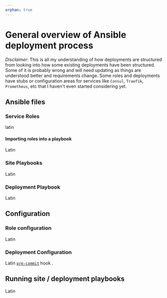 ```yaml
---
orphan: true
---
```

# General overview of Ansible deployment process

_Disclaimer_: This is all my understanding of how deployments are structured
from looking into how some existing deployments have been structured. Some of
it is probably wrong and will need updating as things are understood better and
requirements change. Some roles and deployments have stubs or configuration
areas for services like `Consul`, `Traefik`, `Prometheus`, etc that I haven't even
started considering yet.


## Ansible files

### Service Roles

latin

#### Importing roles into a playbook

Latin

### Site Playbooks

Latin

### Deployment Playbook

Latin

## Configuration

### Role configuration

Latin

### Deployment Configuration

Latin 
[`pre-commit`](https://gist.github.com/leucos/a9f42e111a8cfc2ebf6e) hook .


## Running site / deployment playbooks

Latin